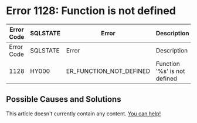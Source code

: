 
# Error 1128: Function is not defined


| Error Code | SQLSTATE | Error | Description |
| --- | --- | --- | --- |
| Error Code | SQLSTATE | Error | Description |
| 1128 | HY000 | ER_FUNCTION_NOT_DEFINED | Function '%s' is not defined |




## Possible Causes and Solutions


This article doesn't currently contain any content. [You can help!](/en/writing-and-editing-knowledge-base-articles/)

